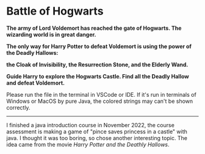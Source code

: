 # Battle of Hogwarts

**The army of Lord Voldemort has reached the gate of Hogwarts. The wizarding world is in great danger.**

**The only way for Harry Potter to defeat Voldemort is using the power of the Deadly Hallows:**

**the Cloak of Invisibility, the Resurrection Stone, and the Elderly Wand.**

**Guide Harry to explore the Hogwarts Castle. Find all the Deadly Hallow and defeat Voldemort.**

Please run the file in the terminal in VSCode or IDE. If it's run in terminals of Windows or MacOS by pure Java, the colored strings may can't be shown correctly.

---

I finished a java introduction course in November 2022, the course assessment is making a game of "pince saves princess in a castle" with java. I thought it was too boring, so chose another interesting topic. The idea came from the movie *Harry Potter and the Deathly Hallows*.
